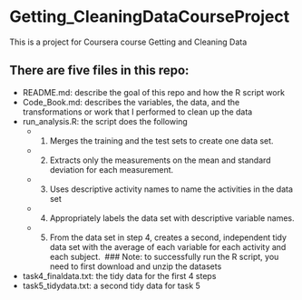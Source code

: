 # Getting_CleaningDataCourseProject
This is a project for Coursera course Getting and Cleaning Data

## There are five files in this repo:
- README.md: describe the goal of this repo and how the R script work
- Code_Book.md: describes the variables, the data, and the transformations or work that I performed to clean up the data
- run_analysis.R: the script does the following
  - 1. Merges the training and the test sets to create one data set.
  - 2. Extracts only the measurements on the mean and standard deviation for each measurement.
  - 3. Uses descriptive activity names to name the activities in the data set
  - 4. Appropriately labels the data set with descriptive variable names.
  - 5. From the data set in step 4, creates a second, independent tidy data set with the average of each variable for each activity and each subject.
  ### Note: to successfully run the R script, you need to first download and unzip the datasets
- task4_finaldata.txt: the tidy data for the first 4 steps
- task5_tidydata.txt: a second tidy data for task 5
